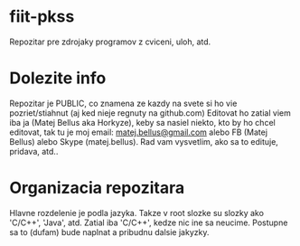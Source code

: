 fiit-pkss
=========

Repozitar pre zdrojaky programov z cviceni, uloh, atd.

Dolezite info
=============

Repozitar je PUBLIC, co znamena ze kazdy na svete si ho vie pozriet/stiahnut (aj ked nieje regnuty na github.com)
Editovat ho zatial viem iba ja (Matej Bellus aka Horkyze), keby sa nasiel niekto, kto by ho chcel editovat,
tak tu je moj email: matej.bellus@gmail.com alebo FB (Matej Bellus) alebo Skype (matej.bellus). Rad vam vysvetlim,
ako sa to edituje, pridava, atd..

Organizacia repozitara
======================

Hlavne rozdelenie je podla jazyka. Takze v root slozke su slozky ako 'C/C++', 'Java', atd. 
Zatial iba 'C/C++', kedze nic ine sa neucime. Postupne sa to (dufam) bude naplnat a pribudnu dalsie jakyzky.


